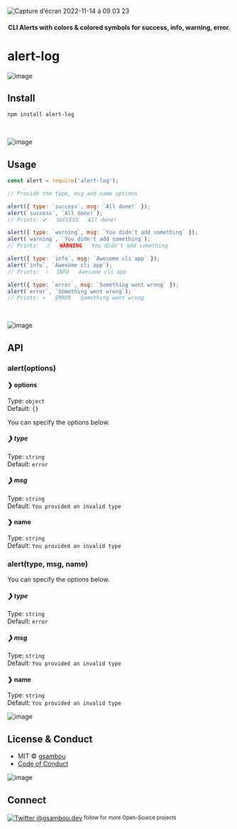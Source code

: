 
![Capture d’écran 2022-11-14 à 09 03 23](https://user-images.githubusercontent.com/48604464/201606943-465e84be-7d24-4ede-a7c9-bf59086613f5.png)

<h4 align="center">
 CLI Alerts with colors & colored symbols for success, info, warning, error.
 </h4>

# alert-log

![image](https://user-images.githubusercontent.com/48604464/201605835-1d078828-8ec5-467f-bb4d-68c04c085c66.png)

## Install

```sh
npm install alert-log
```

<br>

![image](https://user-images.githubusercontent.com/48604464/201605954-dab2faed-a4a1-4708-a278-b6b7dfd2610d.png)


## Usage

```js
const alert = require('alert-log');

// Provide the type, msg and name options

alert({ type: `success`, msg: `All done!` });
alert(`success`, `All done!`);
// Prints: ✔   SUCCESS   All done!

alert({ type: `warning`, msg: `You didn't add something` });
alert(`warning`, `You didn't add something`);
// Prints:  ⚠   WARNING   You didn't add something

alert({ type: `info`, msg: `Awesome cli app` });
alert(`info`, `Awesome cli app`);
// Prints:  ℹ   INFO   Awesome cli app

alert({ type: `error`, msg: `Something went wrong` });
alert(`error`, `Something went wrong`);
// Prints: ⨯   ERROR   Something went wrong
```

</br>

![image](https://user-images.githubusercontent.com/48604464/201607059-314eedc9-684f-4180-a228-440618cf5bc3.png)


## API

### alert(options)

#### ❯ options

Type: `object`<br>
Default: `{}`

You can specify the options below.

##### ❯ type

Type: `string`<br>
Default: `error`

##### ❯ msg

Type: `string` <br>
Default: `You provided an invalid type`

#### ❯ name

Type: `string` <br>
Default: `You provided an invalid type`

### alert(type, msg, name)

You can specify the options below.

##### ❯ type

Type: `string`<br>
Default: `error`

##### ❯ msg

Type: `string` <br>
Default: `You provided an invalid type`

#### ❯ name

Type: `string` <br>
Default: `You provided an invalid type`


![image](https://user-images.githubusercontent.com/48604464/201608140-5360fda9-fc29-47eb-90cd-ef2003ebcb67.png)

## License & Conduct

- MIT © [gsambou](https://twitter.com/gsambou/)
- [Code of Conduct](code-of-conduct.md)



![image](https://user-images.githubusercontent.com/48604464/201608099-375120d8-22c4-4db3-98fd-a6c96c8b2b81.png)

## Connect

<div align="left">
 <p><a href="https://twitter.com/gsamboudev/"><img alt="Twitter @gsambou.dev" align="center" src="https://img.shields.io/badge/TWITTER-gray.svg?colorB=1da1f2&style=flat" /></a>&nbsp;<small>follow for more Open-Source projects</small></p>
</div>
